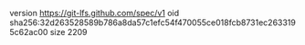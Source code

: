 version https://git-lfs.github.com/spec/v1
oid sha256:32d263528589b786a8da57c1efc54f470055ce018fcb8731ec2633195c62ac00
size 2209
